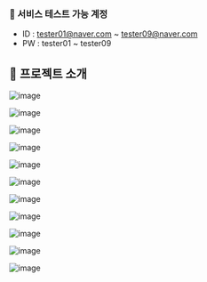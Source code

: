 ### 🧪 서비스 테스트 가능 계정
- ID : tester01@naver.com ~ tester09@naver.com <br>
- PW : tester01 ~ tester09

## 📍 프로젝트 소개

![image](https://github.com/user-attachments/assets/7319ee6d-b923-439f-ac5a-4d83e2b2b713)

![image](https://github.com/user-attachments/assets/3a8bbc63-5a9d-46b8-b6f6-fa523ccf2203)

![image](https://github.com/user-attachments/assets/00c4e9ba-9a69-43e9-a920-8f6b01b16225)

![image](https://github.com/user-attachments/assets/b1cb0eb3-b32a-4c66-93ae-0c0ceb11e832)

![image](https://github.com/user-attachments/assets/da95c097-c8b5-4217-90bc-a1109cf8378b)

![image](https://github.com/user-attachments/assets/cab6c7e5-d64b-4118-b330-0559a93287a7)

![image](https://github.com/user-attachments/assets/d96eda00-be8c-4757-9690-568a8aa487a3)

![image](https://github.com/user-attachments/assets/ec298abb-ea77-4ad5-8985-1855ee60bf56)

![image](https://github.com/user-attachments/assets/ac08d87f-1421-41af-aeef-f962d98892b0)

![image](https://github.com/user-attachments/assets/ce2450fb-f88f-4092-8a4d-af26b0a9b87f)

![image](https://github.com/user-attachments/assets/0fe1fd18-a173-45d7-a1d2-bf6a15dc89df)
